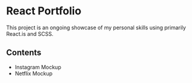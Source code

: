 # React Portfolio

This project is an ongoing showcase of my personal skills using primarily React.is and SCSS.

## Contents
* Instagram Mockup
* Netflix Mockup
